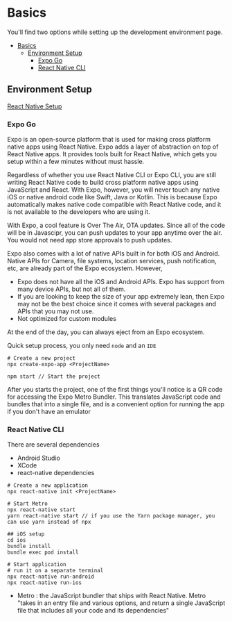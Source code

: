 # Basics

You'll find two options while setting up the development environment page.

- [Basics](#basics)
  - [Environment Setup](#environment-setup)
    - [Expo Go](#expo-go)
    - [React Native CLI](#react-native-cli)

## Environment Setup
[React Native Setup](https://reactnative.dev/docs/environment-setup)

### Expo Go
Expo is an open-source platform that is used for making cross platform native apps using React Native. Expo adds a layer of abstraction on top of React Native apps. It provides tools built for React Native, which gets you setup within a few minutes without must hassle.

Regardless of whether you use React Native CLI or Expo CLI, you are still writing React Native code to build cross platform native apps using JavaScript and React. With Expo, however, you will never touch any native iOS or native android code like Swift, Java or Kotlin. This is because Expo automatically makes native code compatible with React Native code, and it is not available to the developers who are using it.

With Expo, a cool feature is Over The Air, OTA updates. Since all of the code will be in Javascipr, you can push updates to your app anytime over the air. You would not need app store approvals to push updates. 

Expo also comes with a lot of native APIs built in for both iOS and Android. Native APIs for Camera, file systems, location services, push notification, etc, are already part of the Expo ecosystem. However, 
- Expo does not have all the iOS and Android APIs. Expo has support from many device APIs, but not all of them.
- If you are looking to keep the size of your app extremely lean, then Expo may not be the best choice since it comes with several packages and APIs that you may not use.
- Not optimized for custom modules

At the end of the day, you can always eject from an Expo ecosystem.


Quick setup process, you only need `node` and an `IDE`

```
# Create a new project
npx create-expo-app <ProjectName>

npm start // Start the project

```

After you starts the project, one of the first things you'll notice is a QR code for accessing the Expo Metro Bundler. This translates JavaScript code and bundles that into a single file, and is a convenient option for running the app if you don't have an emulator


### React Native CLI
There are several dependencies
- Android Studio
- XCode
- react-native dependencies

```
# Create a new application
npx react-native init <ProjectName>

# Start Metro
npx react-native start
yarn react-native start // if you use the Yarn package manager, you can use yarn instead of npx

## iOS setup
cd ios
bundle install
bundle exec pod install

# Start application
# run it on a separate terminal
npx react-native run-android
npx react-native run-ios
```

- Metro : the JavaScript bundler that ships with React Native. Metro "takes in an entry file and various options, and return a single JavaScript file that includes all your code and its dependencies"





